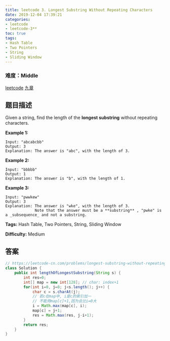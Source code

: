 ```yaml
---
title: leetcode 3. Longest Substring Without Repeating Characters
date: 2019-12-04 17:39:21
categories:
- leetcode
- leetcode-3**
toc: true
tags:
- Hash Table
- Two Pointers
- String
- Sliding Window
---
```

### 难度：Middle

<a href="https://leetcode.com/problems/longest-substring-without-repeating-characters/">leetcode</a>
<a href="https://www.jiuzhang.com/solution/longest-substring-without-repeating-characters/">九章</a>
## 题目描述
Given a string, find the length of the **longest substring** without repeating
characters.

**Example 1:**
        
    Input: "abcabcbb"
    Output: 3 
    Explanation: The answer is "abc", with the length of 3. 
    

**Example 2:**
        
    Input: "bbbbb"
    Output: 1
    Explanation: The answer is "b", with the length of 1.
    

**Example 3:**
        
    Input: "pwwkew"
    Output: 3
    Explanation: The answer is "wke", with the length of 3. 
                 Note that the answer must be a **substring** , "pwke" is a _subsequence_ and not a substring.
    


**Tags:** Hash Table, Two Pointers, String, Sliding Window

**Difficulty:** Medium
## 答案
<!--more-->
```java
// https://leetcode-cn.com/problems/longest-substring-without-repeating-characters/solution/wu-zhong-fu-zi-fu-de-zui-chang-zi-chuan-by-leetcod/
class Solution {
    public int lengthOfLongestSubstring(String s) {
        int res=0;
        int[] map = new int[128]; // char: index+1
        for(int i=0, j=0; j<s.length(); j++) {
            char c = s.charAt(j);
            // 若c在map中, i是c的索引加一
            // 不能用map[c]+1,因为会比i=0大
            i = Math.max(map[c], i);
            map[c] = j+1;
            res = Math.max(res, j-i+1);
        }
        return res;
    }
}

```
